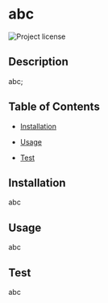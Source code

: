 # abc
  ![Project license](https://img.shields.io/badge/license-APACHE_2.0-yellow.svg)

  ## Description

  abc;

  ## Table of Contents

  * [Installation](#installaction)

  * [Usage](#usage)

  * [Test](#test)

  ## Installation
  abc

  ## Usage
  abc

  ## Test
  abc
